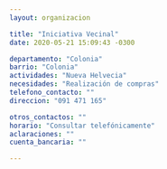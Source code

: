 ```yaml
---
layout: organizacion

title: "Iniciativa Vecinal"
date: 2020-05-21 15:09:43 -0300

departamento: "Colonia"
barrio: "Colonia"
actividades: "Nueva Helvecia"
necesidades: "Realización de compras"
telefono_contacto: ""
direccion: "091 471 165"

otros_contactos: ""
horario: "Consultar telefónicamente"
aclaraciones: ""
cuenta_bancaria: ""

---
```

